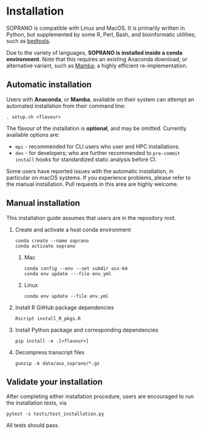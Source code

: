 # Installation

SOPRANO is compatible with Linux and MacOS. It is primarily written in Python,
but supplemented by some R, Perl, Bash, and bioinformatic utilities; such as
[bedtools](https://bedtools.readthedocs.io/en/latest/).

Due to the variety of languages, **SOPRANO is installed inside a conda
environment**. Note that this requires an existing Anaconda download, or
alternative variant, such as
[Mamba](https://mamba.readthedocs.io/en/latest/index.html); a highly efficient
re-implementation.

## Automatic installation

Users with **Anaconda**, or **Mamba**, available on their system can attempt an
automated installation from their command line:

```shell
. setup.sh <flavour>
```

The flavour of the installation is **optional**, and may be omitted. Currently
available options are:

- `mpi` - recommended for CLI users who user and HPC installations.
- `dev` - for developers; who are further recommended to `pre-commit install`
  hooks for standardized static analysis before CI.

Some users have reported issues with the automatic installation, in particular
on macOS systems. If you experience problems, please refer to the manual
installation. Pull requests in this area are highly welcome.

## Manual installation

This installation guide assumes that users are in the repository root.

1. Create and activate a host conda environment

   ```shell
   conda create --name soprano
   conda activate soprano
   ```  

    1. Mac

       ```shell
       conda config --env --set subdir osx-64
       conda env update ---file env.yml
       ```  

    2. Linux

       ```shell
       conda env update --file env.yml
       ```  

2. Install R GitHub package dependencies

   ```shell
   Rscript install_R_pkgs.R
   ```  

3. Install Python package and corresponding dependencies

   ```shell
   pip install -e .[<flavour>]
   ```  

4. Decompress transcript files

   ```shell
   gunzip -k data/aux_soprano/*.gz
   ```

## Validate your installation

After completing either installation procedure, users are encouraged to run
the installation tests, via

```shell
pytest -s tests/test_installation.py
```  

All tests should pass.

